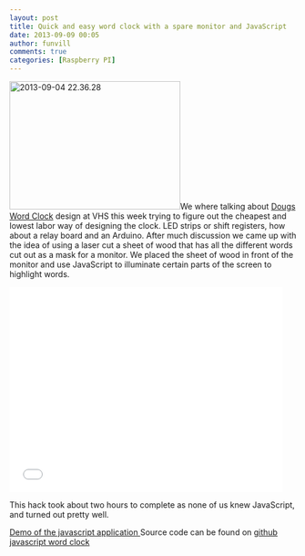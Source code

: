 ```yaml
---
layout: post
title: Quick and easy word clock with a spare monitor and JavaScript
date: 2013-09-09 00:05
author: funvill
comments: true
categories: [Raspberry PI]
---
```

<a href="http://www.abluestar.com/blog/wp-content/uploads/2013/09/2013-09-04-22.36.28.jpg"><img class="alignright size-medium wp-image-3447" alt="2013-09-04 22.36.28" src="http://www.abluestar.com/blog/wp-content/uploads/2013/09/2013-09-04-22.36.28-300x225.jpg" width="300" height="225" /></a>We where talking about <a href="http://dougswordclock.com/">Dougs Word Clock</a> design at VHS this week trying to figure out the cheapest and lowest labor way of designing the clock. LED strips or shift registers, how about a relay board and an Arduino. After much discussion we came up with the idea of using a laser cut a sheet of wood that has all the different words cut out as a mask for a monitor. We placed the sheet of wood in front of the monitor and use JavaScript to illuminate certain parts of the screen to highlight words.

<iframe src="//www.youtube.com/embed/wbQdQLhIXAw" height="360" width="480" allowfullscreen="" frameborder="0"></iframe>

This hack took about two hours to complete as none of us knew JavaScript, and turned out pretty well.

<a href="http://jsrun.it/Funvill/e6I0">Demo of the javascript application
</a>Source code can be found on <a href="https://github.com/funvill/JavascriptWordClock/blob/master/wordclock.html">github javascript word clock</a>

&nbsp;

&nbsp;
